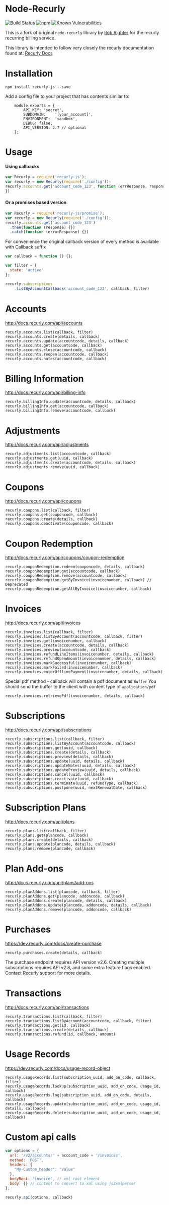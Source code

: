 Node-Recurly
===============
[![Build Status](https://travis-ci.org/geoffdutton/recurly-js.svg?branch=master)](https://travis-ci.org/geoffdutton/recurly-js)
[![npm](https://img.shields.io/npm/dm/recurly-js.svg)](https://www.npmjs.com/package/recurly-js) [![Known Vulnerabilities](https://snyk.io/test/github/geoffdutton/recurly-js/badge.svg)](https://snyk.io/test/github/geoffdutton/recurly-js)

This is a fork of original `node-recurly` library by [Rob Righter](https://github.com/robrighter) for the recurly recurring billing service. 

This library is intended to follow very closely the recurly documentation found at: [Recurly Docs](http://docs.recurly.com/)


Installation
===============

	npm install recurly-js --save

Add a config file to your project that has contents similar to:

		module.exports = {
			API_KEY: 'secret',
			SUBDOMAIN:    '[your_account]',
			ENVIRONMENT:  'sandbox',
			DEBUG: false,
			API_VERSION: 2.7 // optional
		};


Usage
===============

#### Using callbacks

```javascript
var Recurly = require('recurly-js');
var recurly = new Recurly(require('./config'));
recurly.accounts.get('account_code_123', function (errResponse, response) {
})
```

#### Or a promises based version

```javascript
var Recurly = require('recurly-js/promise');
var recurly = new Recurly(require('./config'));
recurly.accounts.get('account_code_123')
  .then(function (response) {})
  .catch(function (errorResponse) {})
```

For convenience the original callback version of every method is available with Callback suffix
```javascript
var callback = function () {};

var filter = {
  state: 'active'
};

recurly.subscriptions
    .listByAccountCallback('account_code_123', callback, filter)
```

Accounts
===============
http://docs.recurly.com/api/accounts


    recurly.accounts.list(callback, filter)
    recurly.accounts.create(details, callback)
    recurly.accounts.update(accountcode, details, callback) 
    recurly.accounts.get(accountcode, callback) 
    recurly.accounts.close(accountcode, callback) 
    recurly.accounts.reopen(accountcode, callback)
    recurly.accounts.notes(accountcode, callback)


Billing Information
===============
http://docs.recurly.com/api/billing-info

    recurly.billingInfo.update(accountcode, details, callback) 
    recurly.billingInfo.get(accountcode, callback) 
    recurly.billingInfo.remove(accountcode, callback) 


Adjustments
===============
http://docs.recurly.com/api/adjustments

    recurly.adjustments.list(accountcode, callback)
    recurly.adjustments.get(uuid, callback)
    recurly.adjustments.create(accountcode, details, callback)
    recurly.adjustments.remove(uuid, callback)
    


Coupons
===============
http://docs.recurly.com/api/coupons

    recurly.coupons.list(callback, filter)
    recurly.coupons.get(couponcode, callback)
    recurly.coupons.create(details, callback)
    recurly.coupons.deactivate(couponcode, callback)
	

Coupon Redemption
=================
http://docs.recurly.com/api/coupons/coupon-redemption
  
    recurly.couponRedemption.redeem(couponcode, details, callback)
    recurly.couponRedemption.get(accountcode, callback)
    recurly.couponRedemption.remove(accountcode, callback)
    recurly.couponRedemption.getByInvoice(invoicenumber, callback) // Deprecated
    recurly.couponRedemption.getAllByInvoice(invoicenumber, callback)

Invoices
===============
http://docs.recurly.com/api/invoices

    recurly.invoices.list(callback, filter)
    recurly.invoices.listByAccount(accountcode, callback, filter)
    recurly.invoices.get(invoicenumber, callback)
    recurly.invoices.create(accountcode, details, callback)
    recurly.invoices.preview(accountcode, callback)
    recurly.invoices.refundLineItems(invoicenumber, details, callback)
    recurly.invoices.refundOpenAmount(invoicenumber, details, callback)
    recurly.invoices.markSuccessful(invoicenumber, callback)
    recurly.invoices.markFailed(invoicenumber, callback)
    recurly.invoices.enterOfflinePayment(invoicenumber, details, callback)
  
  
  Special pdf method - callback will contain a pdf document as `Buffer`
  You should send the buffer to the client with content type of `application/pdf`
  
    recurly.invoices.retrievePdf(invoicenumber, details, callback)

Subscriptions
===============
http://docs.recurly.com/api/subscriptions

    recurly.subscriptions.list(callback, filter) 
    recurly.subscriptions.listByAccount(accountcode, callback) 
    recurly.subscriptions.get(uuid, callback) 
    recurly.subscriptions.create(details, callback) 
    recurly.subscriptions.preview(details, callback) 
    recurly.subscriptions.update(uuid, details, callback) 
    recurly.subscriptions.updateNotes(uuid, details, callback)
    recurly.subscriptions.updatePreview(uuid, details, callback)
    recurly.subscriptions.cancel(uuid, callback) 
    recurly.subscriptions.reactivate(uuid, callback) 
    recurly.subscriptions.terminate(uuid, refundType, callback) 
    recurly.subscriptions.postpone(uuid, nextRenewalDate, callback) 

Subscription Plans
==================
http://docs.recurly.com/api/plans

    recurly.plans.list(callback, filter) 
    recurly.plans.get(plancode, callback) 
    recurly.plans.create(details, callback)
    recurly.plans.update(plancode, details, callback)
    recurly.plans.remove(plancode, callback)

Plan Add-ons
==================
http://docs.recurly.com/api/plans/add-ons

    recurly.planAddons.list(plancode, callback, filter) 
    recurly.planAddons.get(plancode, addoncode, callback) 
    recurly.planAddons.create(plancode, details, callback)
    recurly.planAddons.update(plancode, addoncode, details, callback)
    recurly.planAddons.remove(plancode, addoncode, callback)

Purchases
=========
https://dev.recurly.com/docs/create-purchase

    recurly.purchases.create(details, callback)

  The purchase endpoint requires API version v2.6. Creating multiple subscriptions requires
  API v2.8, and some extra feature flags enabled. Contact Recurly support for more details.

Transactions
===============
http://docs.recurly.com/api/transactions

	recurly.transactions.list(callback, filter) 
	recurly.transactions.listByAccount(accountcode, callback, filter) 
	recurly.transactions.get(id, callback) 
	recurly.transactions.create(details, callback) 
	recurly.transactions.refund(id, callback, amount) 

Usage Records
=============
https://dev.recurly.com/docs/usage-record-object

	recurly.usageRecords.list(subscription_uuid, add_on_code, callback, filter) 
	recurly.usageRecords.lookup(subscription_uuid, add_on_code, usage_id, callback) 
	recurly.usageRecords.log(subscription_uuid, add_on_code, details, callback) 
	recurly.usageRecords.update(subscription_uuid, add_on_code, usage_id, details, callback) 
	recurly.usageRecords.delete(subscription_uuid, add_on_code, usage_id, callback) 


Custom api calls
================

```javascript
var options = {
  url: '/v2/accounts/' + account_code + '/invoices',
  method: 'POST',
  headers: {
    "My-Custom_header": "Value"
  },
  bodyRoot: 'invoice', // xml root element
  body: {} // content to convert to xml using js2xmlparser
};

recurly.api(options, callback)
```
